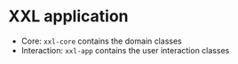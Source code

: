 # XXL application 

* Core: `xxl-core` contains the domain classes
* Interaction: `xxl-app` contains the user interaction classes


